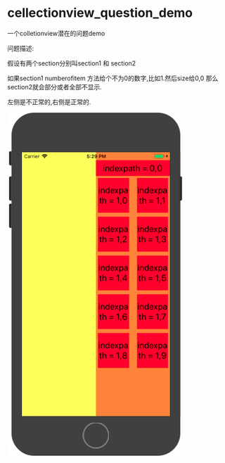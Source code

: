 # cellectionview_question_demo
一个colletionview潜在的问题demo

问题描述:

假设有两个section分别叫section1 和 section2

如果section1 numberofitem 方法给个不为0的数字,比如1.然后size给0,0
那么section2就会部分或者全部不显示.

左侧是不正常的,右侧是正常的.


![image](https://github.com/TsnumiDC/cellectionview_question_demo/blob/master/7C951025-A909-4ADC-87E9-B3591E1F3E21.png)
